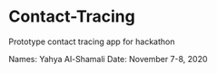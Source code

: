 # Contact-Tracing
Prototype contact tracing app for hackathon

Names: Yahya Al-Shamali
Date: November 7-8, 2020
